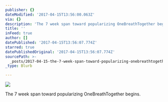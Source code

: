 ```yaml
---
publisher: {}
dateModified: '2017-04-15T13:56:00.063Z'
via: {}
description: 'The 7 week span toward popularizing OneBreathTogether begins. '
title: ''
inFeed: true
author: []
datePublished: '2017-04-15T13:56:07.774Z'
starred: true
datePublishedOriginal: '2017-04-15T13:56:07.774Z'
sourcePath: >-
  _posts/2017-04-15-the-7-week-span-toward-popularizing-onebreathtogether-begins.md
_type: Blurb

---
```

![](https://the-grid-user-content.s3-us-west-2.amazonaws.com/cdf29962-c0f1-4fe5-b1bc-e51e2569ccad.jpg)

The 7 week span toward popularizing OneBreathTogether begins.